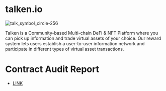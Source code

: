 # talken.io

![talk_symbol_circle-256](https://user-images.githubusercontent.com/71870213/114158480-ae4a9b80-995f-11eb-89ae-4cfd2d813d2e.png)

Talken is a Community-based Multi-chain DeFi & NFT Platform where you can pick up information and trade virtual assets of your choice. 
Our reward system lets users establish a user-to-user information network and participate in different types of virtual asset transactions.

# Contract Audit Report

* [LINK](./audit_report/Talken_Smart_Contract_Audit_Report_TALK_v1.0.pdf)

